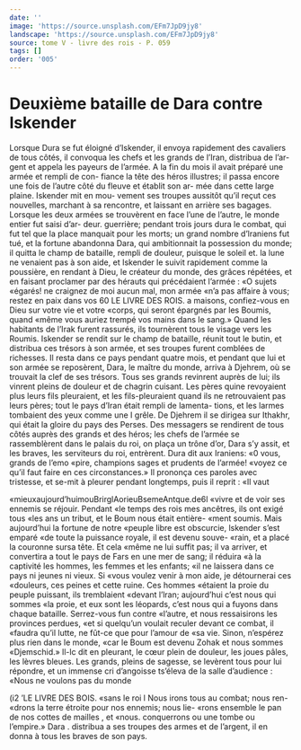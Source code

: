 ```yaml
---
date: ''
image: 'https://source.unsplash.com/EFm7JpD9jy8'
landscape: 'https://source.unsplash.com/EFm7JpD9jy8'
source: tome V - livre des rois - P. 059
tags: []
order: '005'
---
```


# Deuxième bataille de Dara contre Iskender

Lorsque Dura se fut éloigné d’Iskender, il envoya
rapidement des cavaliers de tous côtés, il convoqua les chefs et les grands de l’Iran, distribua de l’ar- gent et appela les payeurs de l’armée. A la fin du mois il avait préparé une armée et rempli de con- fiance la tête des héros illustres; il passa encore une fois de l’autre côté du fleuve et établit son ar-
mée dans cette large plaine. Iskender mit en mou- vement ses troupes aussitôt qu’il reçut ces nouvelles, marchant à sa rencontre, et laissant en arrière ses bagages. Lorsque les deux armées se trouvèrent en face l’une de l’autre, le monde entier fut saisi d’ar-
deur. guerrière; pendant trois jours dura le combat, qui fut tel que la place manquait pour les morts; un grand nombre d’lraniens fut tué, et la fortune abandonna Dara, qui ambitionnait la possession du monde; il quitta le champ de bataille, rempli de douleur, puisque le soleil et. la lune ne venaient pas à son aide, et Iskender le suivit rapidement comme la poussière, en rendant à Dieu, le créateur du monde, des grâces répétées, et en faisant proclamer
par des hérauts qui précédaient l’armée : «O sujets «égarés! ne craignez de moi aucun mal, mon armée «n’a pas affaire à vous; restez en paix dans vos
60 LE LIVRE DES ROIS.
a maisons, confiez-vous en Dieu sur votre vie et votre «corps, qui seront épargnés par les Boumis, quand «même vous auriez trempé vos mains dans le sang.»
Quand les habitants de l’Irak furent rassurés, ils tournèrent tous le visage vers les Roumis. Iskender se rendit sur le champ de bataille, réunit tout le butin, et distribua ces trésors à son armée, et ses troupes furent comblées de richesses. Il resta dans ce pays pendant quatre mois, et pendant que lui et son armée se reposèrent, Dara, le maître du monde,
arriva à Djehrem, où se trouvait la clef de ses trésors. Tous ses grands revinrent auprès de lui; ils vinrent pleins de douleur et de chagrin cuisant. Les pères quine revoyaient plus leurs fils pleuraient, et les fils-pleuraient quand ils ne retrouvaient pas leurs pères; tout le pays d’Iran était rempli de lamenta-
tions, et les larmes tombaient des yeux comme une
I grêle. De Djehrem il se dirigea sur Ithakhr, qui était la gloire du pays des Perses. Des messagers se rendirent de tous côtés auprès des grands et des héros; les chefs de l’armée se rassemblèrent dans le
palais du roi, on plaça un trône d’or, Dara s’y assit, et les braves, les serviteurs du roi, entrèrent.
Dura dit aux Iraniens: «0 vous, grands de l’emo «pire, champions sages et prudents de l’armée! «voyez ce qu’il faut faire en ces circonstances.» Il prononça ces paroles avec tristesse, et se-mit à pleurer pendant longtemps, puis il reprit : «Il vaut

«mieuxaujourd’huimouBrirglAorieuBsemeAntque.de6l «vivre et de voir ses ennemis se réjouir. Pendant
«le temps des rois mes ancêtres, ils ont exigé tous
«les ans un tribut, et le Boum nous était entière- «ment soumis. Mais aujourd’hui la fortune de notre «peuple libre est obscurcie, lskender s’est emparé
«de toute la puissance royale, il est devenu souve- «rain, et a placé la couronne sursa tête. Et cela «même ne lui suffit pas; il va arriver, et convertira
a tout le pays de Fars en une mer de sang; il réduira «à la captivité les hommes, les femmes et les enfants; «il ne laissera dans ce pays ni jeunes ni vieux. Si «vous voulez venir à mon aide, je détournerai ces «douleurs, ces peines et cette ruine. Ces hommes
«étaient la proie du peuple puissant, ils tremblaient «devant l’lran; aujourd’hui c’est nous qui sommes
«la proie, et eux sont les léopards, c’est nous qui
a fuyons dans chaque bataille. Serrez-vous fun contre «l’autre, et nous ressaisirons les provinces perdues,
«et si quelqu’un voulait reculer devant ce combat, il
«faudra qu’il lutte, ne fût-ce que pour l’amour de
«sa vie. Sinon, n’espérez plus rien dans le monde,
«car le Boum est devenu Zohak et nous sommes
«Djemschid.» ll-lc dit en pleurant, le cœur plein
de douleur, les joues pâles, les lèvres bleues. Les
grands, pleins de sagesse, se levèrent tous pour lui répondre, et un immense cri d’angoisse ts’éleva de la
salle d’audience : «Nous ne voulons pas du monde

(i2 ’LE LIVRE DES BOIS.
«sans le roi l Nous irons tous au combat; nous ren- «drons la terre étroite pour nos ennemis; nous lie- «rons ensemble le pan de nos cottes de mailles , et
«nous. conquerrons ou une tombe ou l’empire.» Dara .
distribua a ses troupes des armes et de l’argent, il en donna à tous les braves de son pays.
